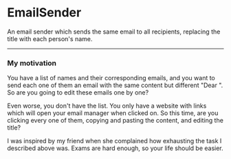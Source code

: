 # EmailSender

An email sender which sends the same email to all recipients, replacing the title with each person's name.

---
### My motivation

You have a list of names and their corresponding emails, and you want to send each one of them an email with the same content but different  "Dear <THE NAME>". So are you going to edit these emails one by one?

Even worse, you don't have the list. You only have a website with links which will open your email manager when clicked on. So this time, are you clicking every one of them, copying and pasting the content, and editing the title?

I was inspired by my friend when she complained how exhausting the task I described above was.
Exams are hard enough, so your life should be easier.
